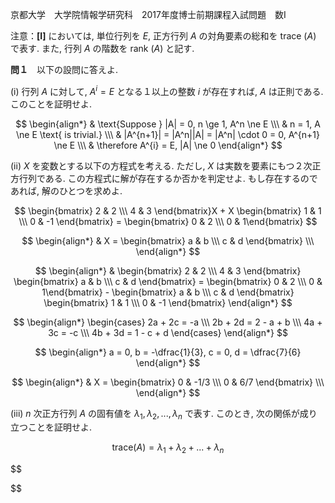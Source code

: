 京都大学　大学院情報学研究科　2017年度博士前期課程入試問題　数I

注意：**[I]** においては, 単位行列を $E$, 正方行列 $A$ の対角要素の総和を trace $(A)$ で表す. また, 行列 $A$ の階数を rank $(A)$ と記す.

**問１**　以下の設問に答えよ.

(i) 行列 $A$ に対して, $A^{i} = E$ となる１以上の整数 $i$ が存在すれば, $A$ は正則である. このことを証明せよ.

$$
    \begin{align*}
        & \text{Suppose } |A| = 0, n \ge 1, A^n \ne E \\\
        & n = 1, A \ne E \text{ is trivial.} \\\
        & |A^{n+1}| = |A^n||A| = |A^n| \cdot 0 = 0, A^{n+1} \ne E \\\
        & \therefore A^{i} = E, |A| \ne 0
    \end{align*}
$$

(ii) $X$ を変数とする以下の方程式を考える. ただし, $X$ は実数を要素にもつ２次正方行列である. この方程式に解が存在するか否かを判定せよ. もし存在するのであれば, 解のひとつを求めよ.

$$
    \begin{bmatrix} 2 & 2 \\\ 4 & 3 \end{bmatrix}X + X \begin{bmatrix} 1 & 1 \\\ 0 & -1 \end{bmatrix} = \begin{bmatrix} 0 & 2 \\\ 0 & 1\end{bmatrix}
$$

$$
    \begin{align*}
        & X = \begin{bmatrix} a & b \\\ c & d \end{bmatrix} \\\
    \end{align*}
$$

$$
    \begin{align*}
        & \begin{bmatrix} 2 & 2 \\\ 4 & 3 \end{bmatrix} \begin{bmatrix} a & b \\\ c & d \end{bmatrix} = \begin{bmatrix} 0 & 2 \\\ 0 & 1\end{bmatrix} - \begin{bmatrix} a & b \\\ c & d \end{bmatrix} \begin{bmatrix} 1 & 1 \\\ 0 & -1 \end{bmatrix}
    \end{align*}
$$

$$
    \begin{align*}
        \begin{cases} 2a + 2c = -a \\\ 2b + 2d = 2 - a + b \\\ 4a + 3c = -c \\\ 4b + 3d = 1 - c + d \end{cases} 
    \end{align*}
$$

$$
    \begin{align*}
        a = 0, b = -\dfrac{1}{3}, c = 0, d = \dfrac{7}{6}
    \end{align*}
$$

$$
    \begin{align*}
        & X = \begin{bmatrix} 0 & -1/3 \\\ 0 & 6/7 \end{bmatrix} \\\
    \end{align*}
$$

(iii) $n$ 次正方行列 $A$ の固有値を $λ_1,λ_2,...,λ_n$ で表す. このとき, 次の関係が成り立つことを証明せよ.

$$
    \text{trace}(A) = λ_1 + λ_2 + ... + λ_n
$$

$$
    
$$
